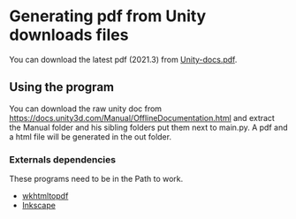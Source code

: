 # Generating pdf from Unity downloads files
You can download the latest pdf (2021.3) from [Unity-docs.pdf](Unity-docs.pdf).
## Using the program
You can download the raw unity doc from https://docs.unity3d.com/Manual/OfflineDocumentation.html and extract the Manual folder and his sibling folders put them next to main.py.
A pdf and a html file will be generated in the out folder.
### Externals dependencies
These programs need to be in the Path to work.
- [wkhtmltopdf](https://wkhtmltopdf.org/downloads.html)
- [Inkscape](https://inkscape.org/release/inkscape-1.2.2/)
